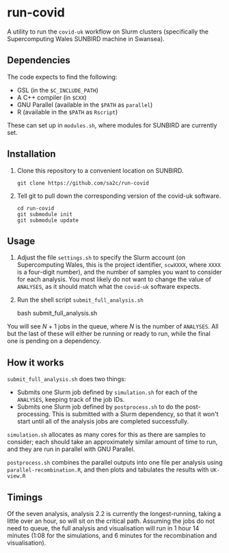 # run-covid

A utility to run the `covid-uk` workflow on Slurm clusters (specifically the
Supercomputing Wales SUNBIRD machine in Swansea).

## Dependencies

The code expects to find the following:

* GSL (in the `$C_INCLUDE_PATH`)
* A C++ compiler (in `$CXX`)
* GNU Parallel (available in the `$PATH` as `parallel`)
* R (available in the `$PATH` as `Rscript`)

These can set up in `modules.sh`, where modules for SUNBIRD are currently set.

## Installation

1. Clone this repository to a convenient location on SUNBIRD.

       git clone https://github.com/sa2c/run-covid

2. Tell git to pull down the corresponding version of the covid-uk software.

       cd run-covid
       git submodule init
       git submodule update


## Usage

1. Adjust the file `settings.sh` to specify the Slurm account (on Supercomputing
   Wales, this is the project identifier, `scwXXXX`, where `XXXX` is a four-digit
   number), and the number of samples you want to consider for each analysis.
   You most likely do not want to change the value of `ANALYSES`, as it should match
   what the `covid-uk` software expects.
2. Run the shell script `submit_full_analysis.sh`

    bash submit_full_analysis.sh

You will see *N* + 1 jobs in the queue, where *N* is the number of `ANALYSES`.
All but the last of these will either be running or ready to run, while the final one
is pending on a dependency.


## How it works

`submit_full_analysis.sh` does two things:

* Submits one Slurm job defined by `simulation.sh` for each of the `ANALYSES`, keeping 
  track of the job IDs.
* Submits one Slurm job defined by `postprocess.sh` to do the post-processing. This
  is submitted with a Slurm dependency, so that it won't start until all of the analysis
  jobs are completed successfully.

`simulation.sh` allocates as many cores for this as there are samples to consider;
each should take an approximately similar amount of time to run, and they are run in
parallel with GNU Parallel.

`postprocess.sh` combines the parallel outputs into one file per analysis using
`parallel-recombination.R`, and then plots and tabulates the results with `UK-view.R`


## Timings

Of the seven analysis, analysis 2.2 is currently the longest-running, taking a little over
an hour, so will sit on the critical path. Assuming the jobs do not need to queue, the
full analysis and visualisation will run in 1 hour 14 minutes (1:08 for the simulations,
and 6 minutes for the recombination and visualisation).
